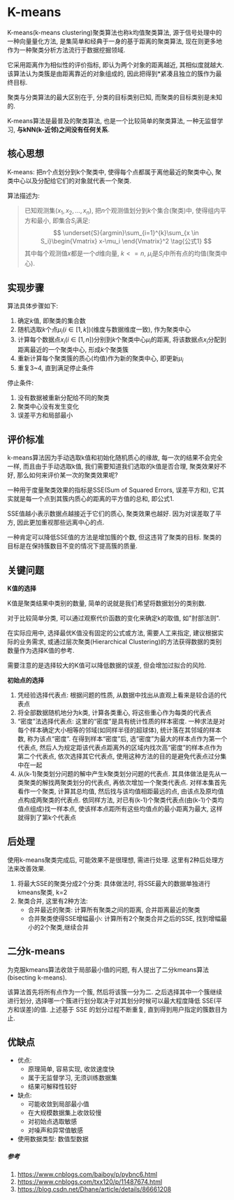 # K-means

K-means(k-means clustering)聚类算法也称k均值聚类算法, 源于信号处理中的一种向量量化方法, 是集简单和经典于一身的基于距离的聚类算法, 现在则更多地作为一种聚类分析方法流行于数据挖掘领域.

它采用距离作为相似性的评价指标, 即认为两个对象的距离越近, 其相似度就越大. 该算法认为类簇是由距离靠近的对象组成的, 因此把得到*紧凑且独立的簇作为最终目标. 

聚类与分类算法的最大区别在于, 分类的目标类别已知, 而聚类的目标类别是未知的.

K-means算法是最普及的聚类算法, 也是一个比较简单的聚类算法, 一种无监督学习, **与kNN(k-近邻)之间没有任何关系**.

## 核心思想

K-means: 把n个点划分到k个聚类中, 使得每个点都属于离他最近的聚类中心, 聚类中心以及分配给它们的对象就代表一个聚类.

算法描述为:

> 已知观测集$(x_1, x_2, ..., x_n)$, 把$n$个观测值划分到$k$个集合(聚类)中, 使得组内平方和最小, 即集合$S_i$满足:
> $$
> \underset{S}{argmin}\sum_{i=1}^{k}\sum_{x \in S_i}\begin{Vmatrix} x-\mu_i \end{Vmatrix}^2 \tag{公式1}
> $$
> 其中每个观测值$x$都是一个$d$维向量, $k<=n$, $\mu_i$是$S_i$中所有点的均值(聚类中心).

## 实现步骤

算法具体步骤如下:

1. 确定$k$值, 即聚类的集合数
2. 随机选取$k$个点$\mu_i(i \in [1, k])$(维度与数据维度一致), 作为聚类中心
3. 计算每个数据点$x_i(i \in [1, n])$分别到$k$个聚类中心$\mu_i$的距离, 将该数据点$x_i$分配到距离最近的一个聚类中心, 形成$k$个聚类簇
4. 重新计算每个聚类簇的质心(均值)作为新的聚类中心, 即更新$\mu_i$
5. 重复3~4, 直到满足停止条件

停止条件:

1. 没有数据被重新分配给不同的聚类
2. 聚类中心没有发生变化
3. 误差平方和局部最小

## 评价标准

k-means算法因为手动选取k值和初始化随机质心的缘故, 每一次的结果不会完全一样, 而且由于手动选取k值, 我们需要知道我们选取的k值是否合理, 聚类效果好不好, 那么如何来评价某一次的聚类效果呢?

一种用于度量聚类效果的指标是SSE(Sum of Squared Errors, 误差平方和), 它其实就是每一个点到其簇内质心的距离的平方值的总和, 即公式1.

SSE值越小表示数据点越接近于它们的质心, 聚类效果也越好.  因为对误差取了平方, 因此更加重视那些远离中心的点. 

一种肯定可以降低SSE值的方法是增加簇的个数, 但这违背了聚类的目标. 聚类的目标是在保持簇数目不变的情况下提高簇的质量. 

## 关键问题

**K值的选择**

K值是聚类结果中类别的数量, 简单的说就是我们希望将数据划分的类别数. 

对于比较简单分类, 可以通过观察代价函数的变化来确定k的取值, 如"肘部法则".

在实际应用中, 选择最优K值没有固定的公式或方法, 需要人工来指定, 建议根据实际的业务需求, 或通过层次聚类(Hierarchical Clustering)的方法获得数据的类别数量作为选择K值的参考. 

需要注意的是选择较大的K值可以降低数据的误差, 但会增加过拟合的风险.

**初始点的选择**

1. 凭经验选择代表点: 根据问题的性质, 从数据中找出从直观上看来是较合适的代表点
2. 将全部数据随机地分为k类, 计算各类重心, 将这些重心作为每类的代表点
3. “密度”法选择代表点: 这里的“密度”是具有统计性质的样本密度. 一种求法是对每个样本确定大小相等的邻域(如同样半径的超球体), 统计落在其邻域的样本数, 称为该点“密度”. 在得到样本“密度”后, 选“密度”为最大的样本点作为第一个代表点, 然后人为规定距该代表点距离外的区域内找次高“密度”的样本点作为第二个代表点, 依次选择其它代表点, 使用这种方法的目的是避免代表点过分集中在一起
4. 从(k-1)聚类划分问题的解中产生k聚类划分问题的代表点. 其具体做法是先从一类聚类的解找两聚类划分的代表点, 再依次增加一个聚类代表点. 对样本集首先看作一个聚类, 计算其总均值, 然后找与该均值相距最远的点, 由该点及原均值点构成两聚类的代表点. 依同样方法, 对已有(k-1)个聚类代表点(由(k-1)个类均值点组成)找一样本点, 使该样本点距所有这些均值点的最小距离为最大, 这样就得到了第k个代表点

## 后处理

使用k-means聚类完成后, 可能效果不是很理想, 需进行处理. 这里有2种后处理方法来改善效果.

1. 将最大SSE的聚类分成2个分类: 具体做法时, 将SSE最大的数据单独进行kmeans聚类, k=2
2. 聚类合并, 这里有2种方法:
   - 合并最近的聚类: 计算所有聚类之间的距离, 合并距离最近的聚类
   - 合并聚类使得SSE增幅最小: 计算所有2个聚类合并之后的SSE, 找到增幅最小的2个聚类,继续合并

## 二分k-means

为克服kmeans算法收敛于局部最小值的问题, 有人提出了二分kmeans算法(bisecting k-means).

该算法首先将所有点作为一个簇, 然后将该簇一分为二. 之后选择其中一个簇继续进行划分, 选择哪一个簇进行划分取决于对其划分时候可以最大程度降低 SSE(平方和误差)的值. 上述基于 SSE 的划分过程不断重复, 直到得到用户指定的簇数目为止.

## 优缺点

- 优点: 
  - 原理简单, 容易实现, 收敛速度快
  - 属于无监督学习, 无须训练数据集
  - 结果可解释性较好
- 缺点: 
  - 可能收敛到局部最小值
  - 在大规模数据集上收敛较慢
  - 对初始点选取敏感
  - 对噪声和异常值敏感
- 使用数据类型: 数值型数据



##### 参考

1. https://www.cnblogs.com/baiboy/p/pybnc6.html
2. https://www.cnblogs.com/txx120/p/11487674.html
3. https://blog.csdn.net/Dhane/article/details/86661208